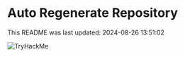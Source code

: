 # Auto Regenerate Repository

This README was last updated: 2024-08-26 13:51:02

 ![TryHackMe](https://tryhackme.com/badge/533634)